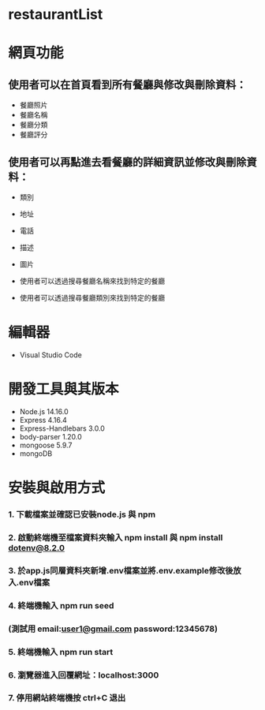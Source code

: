 # restaurantList
# 網頁功能  
## 使用者可以在首頁看到所有餐廳與修改與刪除資料：  
* 餐廳照片  
* 餐廳名稱  
* 餐廳分類  
* 餐廳評分  
## 使用者可以再點進去看餐廳的詳細資訊並修改與刪除資料：  
* 類別  
* 地址  
* 電話  
* 描述  
* 圖片  

* 使用者可以透過搜尋餐廳名稱來找到特定的餐廳

* 使用者可以透過搜尋餐廳類別來找到特定的餐廳
# 編輯器
* Visual Studio Code

# 開發工具與其版本
* Node.js 14.16.0
* Express 4.16.4
* Express-Handlebars 3.0.0
* body-parser 1.20.0
* mongoose 5.9.7
* mongoDB

# 安裝與啟用方式  
### 1. 下載檔案並確認已安裝node.js 與 npm
### 2. 啟動終端機至檔案資料夾輸入 npm install 與 npm install dotenv@8.2.0
### 3. 於app.js同層資料夾新增.env檔案並將.env.example修改後放入.env檔案
### 4. 終端機輸入 npm run seed
### (測試用 email:user1@gmail.com password:12345678)
### 5. 終端機輸入 npm run start
### 6. 瀏覽器進入回覆網址：localhost:3000
### 7. 停用網站終端機按 ctrl+C 退出
